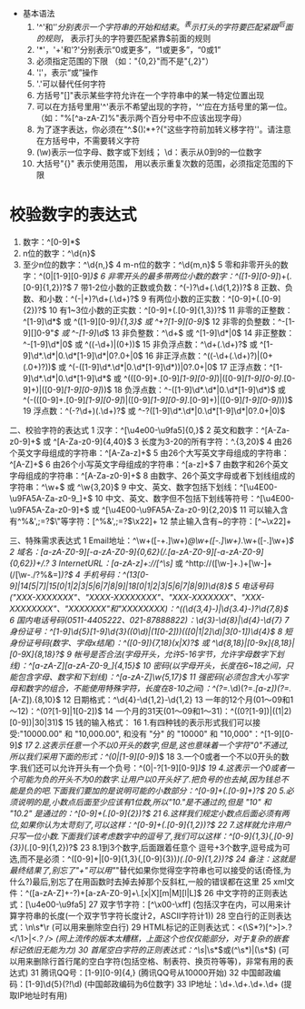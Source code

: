 * 基本语法
	1.  '^'和'$'分别表示一个字符串的开始和结束。
 ^ 表示打头的字符要匹配紧跟^后面的规则，$ 表示打头的字符要匹配紧靠$前面的规则
	2. '*'，'+'和'?'分别表示“0或更多”，“1或更多”，“0或1”
	3. 必须指定范围的下限 （如："{0,2}"而不是"{,2}"）
	4. '¦'，表示“或”操作
	5. '.'可以替代任何字符
	6. 方括号"[]"表示某些字符允许在一个字符串中的某一特定位置出现
	7. 可以在方括号里用'^'表示不希望出现的字符，'^'应在方括号里的第一位。（如："%[^a-zA-Z]%"表示两个百分号中不应该出现字母）
	8. 为了逐字表达，你必须在"^.$()¦*+?{\"这些字符前加转义移字符'\'。请注意在方括号中，不需要转义字符
	9. (\w)表示一位字母、数字或下划线； \d：表示从0到9的一位数字
	10. 大括号"{}" 表示使用范围， 用以表示重复次数的范围，必须指定范围的下限


# 校验数字的表达式
1.  数字：^[0-9]*$
2. n位的数字：^\d{n}$
3.  至少n位的数字：^\d{n,}$
 4 m-n位的数字：^\d{m,n}$
 5 零和非零开头的数字：^(0|[1-9][0-9]*)$
 6 非零开头的最多带两位小数的数字：^([1-9][0-9]*)+(.[0-9]{1,2})?$
 7 带1-2位小数的正数或负数：^(\-)?\d+(\.\d{1,2})?$
 8 正数、负数、和小数：^(\-|\+)?\d+(\.\d+)?$
 9 有两位小数的正实数：^[0-9]+(.[0-9]{2})?$
10 有1~3位小数的正实数：^[0-9]+(.[0-9]{1,3})?$
11 非零的正整数：^[1-9]\d*$ 或 ^([1-9][0-9]*){1,3}$ 或 ^\+?[1-9][0-9]*$
12 非零的负整数：^\-[1-9][]0-9"*$ 或 ^-[1-9]\d*$
13 非负整数：^\d+$ 或 ^[1-9]\d*|0$
14 非正整数：^-[1-9]\d*|0$ 或 ^((-\d+)|(0+))$
15 非负浮点数：^\d+(\.\d+)?$ 或 ^[1-9]\d*\.\d*|0\.\d*[1-9]\d*|0?\.0+|0$
16 非正浮点数：^((-\d+(\.\d+)?)|(0+(\.0+)?))$ 或 ^(-([1-9]\d*\.\d*|0\.\d*[1-9]\d*))|0?\.0+|0$
17 正浮点数：^[1-9]\d*\.\d*|0\.\d*[1-9]\d*$ 或 ^(([0-9]+\.[0-9]*[1-9][0-9]*)|([0-9]*[1-9][0-9]*\.[0-9]+)|([0-9]*[1-9][0-9]*))$
18 负浮点数：^-([1-9]\d*\.\d*|0\.\d*[1-9]\d*)$ 或 ^(-(([0-9]+\.[0-9]*[1-9][0-9]*)|([0-9]*[1-9][0-9]*\.[0-9]+)|([0-9]*[1-9][0-9]*)))$
19 浮点数：^(-?\d+)(\.\d+)?$ 或 ^-?([1-9]\d*\.\d*|0\.\d*[1-9]\d*|0?\.0+|0)$

二、校验字符的表达式
 1 汉字：^[\u4e00-\u9fa5]{0,}$
 2 英文和数字：^[A-Za-z0-9]+$ 或 ^[A-Za-z0-9]{4,40}$
 3 长度为3-20的所有字符：^.{3,20}$
 4 由26个英文字母组成的字符串：^[A-Za-z]+$
 5 由26个大写英文字母组成的字符串：^[A-Z]+$
 6 由26个小写英文字母组成的字符串：^[a-z]+$
 7 由数字和26个英文字母组成的字符串：^[A-Za-z0-9]+$
 8 由数字、26个英文字母或者下划线组成的字符串：^\w+$ 或 ^\w{3,20}$
 9 中文、英文、数字包括下划线：^[\u4E00-\u9FA5A-Za-z0-9_]+$
10 中文、英文、数字但不包括下划线等符号：^[\u4E00-\u9FA5A-Za-z0-9]+$ 或 ^[\u4E00-\u9FA5A-Za-z0-9]{2,20}$
11 可以输入含有^%&',;=?$\"等字符：[^%&',;=?$\x22]+
12 禁止输入含有~的字符：[^~\x22]+

三、特殊需求表达式
 1 Email地址：^\w+([-+.]\w+)*@\w+([-.]\w+)*\.\w+([-.]\w+)*$
 2 域名：[a-zA-Z0-9][-a-zA-Z0-9]{0,62}(/.[a-zA-Z0-9][-a-zA-Z0-9]{0,62})+/.?
 3 InternetURL：[a-zA-z]+://[^\s]* 或 ^http://([\w-]+\.)+[\w-]+(/[\w-./?%&=]*)?$
 4 手机号码：^(13[0-9]|14[5|7]|15[0|1|2|3|5|6|7|8|9]|18[0|1|2|3|5|6|7|8|9])\d{8}$
 5 电话号码("XXX-XXXXXXX"、"XXXX-XXXXXXXX"、"XXX-XXXXXXX"、"XXX-XXXXXXXX"、"XXXXXXX"和"XXXXXXXX)：^(\(\d{3,4}-)|\d{3.4}-)?\d{7,8}$
 6 国内电话号码(0511-4405222、021-87888822)：\d{3}-\d{8}|\d{4}-\d{7}
 7 身份证号：^[1-9]\d{5}[1-9]\d{3}((0\d)|(1[0-2]))(([0|1|2]\d)|3[0-1])\d{4}$
 8 短身份证号码(数字、字母x结尾)：^([0-9]){7,18}(x|X)?$ 或 ^\d{8,18}|[0-9x]{8,18}|[0-9X]{8,18}?$
 9 帐号是否合法(字母开头，允许5-16字节，允许字母数字下划线)：^[a-zA-Z][a-zA-Z0-9_]{4,15}$
10 密码(以字母开头，长度在6~18之间，只能包含字母、数字和下划线)：^[a-zA-Z]\w{5,17}$
11 强密码(必须包含大小写字母和数字的组合，不能使用特殊字符，长度在8-10之间)：^(?=.*\d)(?=.*[a-z])(?=.*[A-Z]).{8,10}$ 
12 日期格式：^\d{4}-\d{1,2}-\d{1,2}
13 一年的12个月(01～09和1～12)：^(0?[1-9]|1[0-2])$
14 一个月的31天(01～09和1～31)：^((0?[1-9])|((1|2)[0-9])|30|31)$
15 钱的输入格式：
16    1.有四种钱的表示形式我们可以接受:"10000.00" 和 "10,000.00", 和没有 "分" 的 "10000" 和 "10,000"：^[1-9][0-9]*$
17    2.这表示任意一个不以0开头的数字,但是,这也意味着一个字符"0"不通过,所以我们采用下面的形式：^(0|[1-9][0-9]*)$
18    3.一个0或者一个不以0开头的数字.我们还可以允许开头有一个负号：^(0|-?[1-9][0-9]*)$
19    4.这表示一个0或者一个可能为负的开头不为0的数字.让用户以0开头好了.把负号的也去掉,因为钱总不能是负的吧.下面我们要加的是说明可能的小数部分：^[0-9]+(.[0-9]+)?$
20    5.必须说明的是,小数点后面至少应该有1位数,所以"10."是不通过的,但是 "10" 和 "10.2" 是通过的：^[0-9]+(.[0-9]{2})?$
21    6.这样我们规定小数点后面必须有两位,如果你认为太苛刻了,可以这样：^[0-9]+(.[0-9]{1,2})?$
22    7.这样就允许用户只写一位小数.下面我们该考虑数字中的逗号了,我们可以这样：^[0-9]{1,3}(,[0-9]{3})*(.[0-9]{1,2})?$
23    8.1到3个数字,后面跟着任意个 逗号+3个数字,逗号成为可选,而不是必须：^([0-9]+|[0-9]{1,3}(,[0-9]{3})*)(.[0-9]{1,2})?$
24    备注：这就是最终结果了,别忘了"+"可以用"*"替代如果你觉得空字符串也可以接受的话(奇怪,为什么?)最后,别忘了在用函数时去掉去掉那个反斜杠,一般的错误都在这里
25 xml文件：^([a-zA-Z]+-?)+[a-zA-Z0-9]+\\.[x|X][m|M][l|L]$
26 中文字符的正则表达式：[\u4e00-\u9fa5]
27 双字节字符：[^\x00-\xff]    (包括汉字在内，可以用来计算字符串的长度(一个双字节字符长度计2，ASCII字符计1))
28 空白行的正则表达式：\n\s*\r    (可以用来删除空白行)
29 HTML标记的正则表达式：<(\S*?)[^>]*>.*?</\1>|<.*? />    (网上流传的版本太糟糕，上面这个也仅仅能部分，对于复杂的嵌套标记依旧无能为力)
30 首尾空白字符的正则表达式：^\s*|\s*$或(^\s*)|(\s*$)    (可以用来删除行首行尾的空白字符(包括空格、制表符、换页符等等)，非常有用的表达式)
31 腾讯QQ号：[1-9][0-9]{4,}    (腾讯QQ号从10000开始)
32 中国邮政编码：[1-9]\d{5}(?!\d)    (中国邮政编码为6位数字)
33 IP地址：\d+\.\d+\.\d+\.\d+    (提取IP地址时有用)
